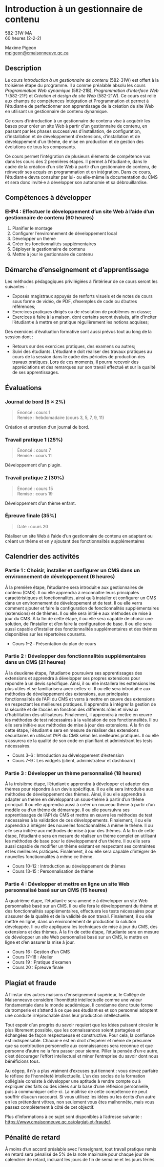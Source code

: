 # Introduction à un gestionnaire de contenu

582-31W-MA \
60 heures (2-2-2)

Maxime Pigeon \
mpigeon@cmaisonneuve.qc.ca

## Description

Le cours *Introduction à un gestionnaire de contenu* (582-31W) est offert à la troisième étape du programme. Il a comme préalable absolu les cours *Programmation Web dynamique* (582-21B), *Programmation d’interface Web 1* (582-21F) et *Création et design de site Web* (582-21W). Ce cours est relié aux champs de compétences Intégration et Programmation et permet à l’étudiant·e de perfectionner son apprentissage de la création de site Web en utilisant un gestionnaire de contenu dynamique.

Ce cours d’introduction à un gestionnaire de contenu vise à acquérir les bases pour créer un site Web à partir d’un gestionnaire de contenu, en passant par les phases successives d’installation, de configuration, d’installation et de développement d’extensions, d’installation et de développement d’un thème, de mise en production et de gestion des évolutions de tous les composants.

Ce cours permet l’intégration de plusieurs éléments de compétence vus dans les cours des 2 premières étapes. Il permet à l’étudiant·e, dans le cadre de la création d’un site Web à partir d’un gestionnaire de contenu, de réinvestir ses acquis en programmation et en intégration. Dans ce cours, l’étudiant·e devra consulter par lui- ou elle-même la documentation du CMS et sera donc invité·e à développer son autonomie et sa débrouillardise.

## Compétences à développer

### EHP4 : Effectuer le développement d’un site Web à l’aide d’un gestionnaire de contenu (60 heures)

1. Planifier le montage
2. Configurer l’environnement de développement local
3. Développer un thème
4. Créer les fonctionnalités supplémentaires
5. Déployer le gestionnaire de contenu
6. Mettre à jour le gestionnaire de contenu

## Démarche d’enseignement et d’apprentissage

Les méthodes pédagogiques privilégiées à l’intérieur de ce cours seront les suivantes :

- Exposés magistraux appuyés de renforts visuels et de notes de cours sous forme de vidéo, de PDF, d’exemples de code ou d’autres références;
- Exercices pratiques dirigés ou de résolution de problèmes en classe;
- Exercices à faire à la maison, dont certains seront évalués, afin d’inciter l’étudiant·e à mettre en pratique régulièrement les notions acquises;

Des exercices d’évaluation formative sont aussi prévus tout au long de la session dont :

- Retours sur des exercices pratiques, des examens ou autres;
- Suivi des étudiants. L’étudiant·e doit réaliser des travaux pratiques au cours de la session dans le cadre des périodes de production des travaux pratiques. Lors de ces moments, il pourra recevoir des appréciations et des remarques sur son travail effectué et sur la qualité de ses apprentissages.
	
## Évaluations

### Journal de bord (5 × 2%)
> Énoncé : cours 1 \
> Remise : hebdomadaire (cours 3, 5, 7, 9, 11)

Création et entretien d’un journal de bord.

### Travail pratique 1 (25%)

> Énoncé : cours 7 \
> Remise : cours 11

Développement d’un plugin.

### Travail pratique 2 (30%)

> Énoncé : cours 15 \
> Remise : cours 19

Développement d’un thème enfant.

### Épreuve finale (35%)

> Date : cours 20

Réaliser un site Web à l’aide d’un gestionnaire de contenu en adaptant ou créant un thème et en y ajoutant des fonctionnalités supplémentaires

## Calendrier des activités

### Partie 1 : Choisir, installer et configurer un CMS dans un environnement de développement (6 heures)

À la première étape, l’étudiant·e sera introduit·e aux gestionnaires de contenu (CMS). Il ou elle apprendra à reconnaître leurs principales caractéristiques et fonctionnalités, ainsi qu’à installer et configurer un CMS dans un environnement de développement et de test. Il ou elle verra comment ajouter et faire la configuration de fonctionnalités supplémentaires (extensions) et de thèmes. Il ou elle sera initié·e aux méthodes de mise à jour du CMS. À la fin de cette étape, il ou elle sera capable de choisir une solution, de l’installer et d’en faire la configuration de base. Il ou elle sera aussi capable d’installer des fonctionnalités supplémentaires et des thèmes disponibles sur les répertoires courants.

- Cours 1–2 : Présentation du plan de cours

### Partie 2 : Développer des fonctionnalités supplémentaires dans un CMS (21 heures)

À la deuxième étape, l’étudiant·e poursuivra ses apprentissages des extensions et apprendra à développer ses propres extensions pour répondre à un devis spécifique. Ainsi, il ou elle installera les extensions les plus utiles et se familiarisera avec celles-ci. Il ou elle sera introduit·e aux méthodes de développement des extensions, aux principales fonctionnalités de l’API du CMS et verra à mettre en œuvre des extensions en respectant les meilleures pratiques. Il apprendra à intégrer la gestion de la sécurité et de l’accès en fonction des différents rôles et niveaux d’habilitation des utilisateurs. Finalement, il apprendra à mettre en œuvre les méthodes de test nécessaires à la validation de ces fonctionnalités. Il ou elle sera initié·e aux méthodes de mise à jour des extensions. À la fin de cette étape, l’étudiant·e sera en mesure de réaliser des extensions sécuritaires en utilisant l’API du CMS selon les meilleures pratiques. Il ou elle s’assurera de la qualité de son code en planifiant et administrant les tests nécessaires.

- Cours 3–6 : Introduction au développement d’extension
- Cours 7–9 : Les widgets (client, administrateur et dashboard)

### Partie 3 : Développer un thème personnalisé (18 heures)

À la troisième étape, l’étudiant·e apprendra à développer et adapter des thèmes pour répondre à un devis spécifique. Il ou elle sera introduit·e aux méthodes de développement des thèmes. Ainsi, il ou elle apprendra à adapter un thème en développant un sous-thème à partir d’un thème principal. Il ou elle apprendra aussi à créer un nouveau thème à partir d’un modèle ou d’un thème de démarrage. Il ou elle poursuivra ses apprentissages de l’API du CMS et mettra en œuvre les méthodes de test nécessaires à la validation de ces développements. Finalement, il ou elle apprendra à intégrer des nouvelles fonctionnalités à même le thème. Il ou elle sera initié·e aux méthodes de mise à jour des thèmes. À la fin de cette étape, l’étudiant·e sera en mesure de réaliser un thème complet en utilisant les méthodes de base pour le développement d’un thème. Il ou elle sera aussi capable de modifier un thème existant en respectant ses contraintes et les meilleures pratiques. Finalement, il ou elle sera capable d’intégrer de nouvelles fonctionnalités à même ce thème.

- Cours 10–12 : Introduction au développement de thèmes
- Cours 13–15 : Personnalisation de thème

### Partie 4 : Développer et mettre en ligne un site Web personnalisé basé sur un CMS (15 heures)

À quatrième étape, l’étudiant·e sera amené·e à développer un site Web personnalisé basé sur un CMS. Il ou elle fera le développement du thème et des fonctionnalités supplémentaires, effectuera les tests nécessaires pour s’assurer de la qualité et de la validité de son travail. Finalement, il ou elle  mettre en ligne, dans un environnement de production la solution développée. Il ou elle appliquera les techniques de mise à jour du CMS, des extensions et des thèmes. À la fin de cette étape, l’étudiante sera en mesure de développer un site Web personnalisé basé sur un CMS, le mettre en ligne et d’en assurer la mise à jour.

- Cours 16 : Gestion d’un CMS
- Cours 17–18 : Atelier
- Cours 19 : Pratique d’examen
- Cours 20 : Épreuve finale

## Plagiat et fraude

À l’instar des autres maisons d’enseignement supérieur, le Collège de Maisonneuve considère l’honnêteté intellectuelle comme une valeur fondamentale dans le monde académique. Il condamne donc toute forme de tromperie et s’attend à ce que ses étudiant·es et son personnel adoptent une conduite irréprochable dans leur production intellectuelle.

Tout espoir d’un progrès du savoir requiert que les idées puissent circuler le plus librement possible, que les connaissances soient partagées et échangées de façon respectueuse et constructive. Pour cela, la confiance est indispensable. Chacun·e est en droit d’espérer et même de présumer que sa contribution personnelle aux connaissances sera reconnue et que personne d’autre ne la fera passer pour sienne. Piller la pensée d’un·e autre, c’est décourager l’effort intellectuel et miner l’entreprise du savoir dont nous bénéficions tous.

Au cégep, il n’y a plus vraiment d’excuses qui tiennent : vous devez parfaire le réflexe de l’honnêteté intellectuelle. L’un des socles de la formation collégiale consiste à développer une aptitude à rendre compte ou à expliquer des faits ou des idées sur la base d’une réflexion personnelle, puis à communiquer celle-ci. La maîtrise de cette compétence ne peut souffrir d’aucun raccourci. Si vous utilisez les idées ou les écrits d’un autre en les prétendant vôtres, non seulement vous êtes malhonnête, mais vous passez complètement à côté de cet objectif.

Plus d’informations à ce sujet sont disponibles à l’adresse suivante : https://www.cmaisonneuve.qc.ca/plagiat-et-fraude/.

## Pénalité de retard

À moins d’un accord préalable avec l’enseignant, tout travail pratique remis en
retard sera pénalisé de 5% de la note maximale pour chaque jour de calendrier de
retard, incluant les jours de fin de semaine et les jours fériés.
